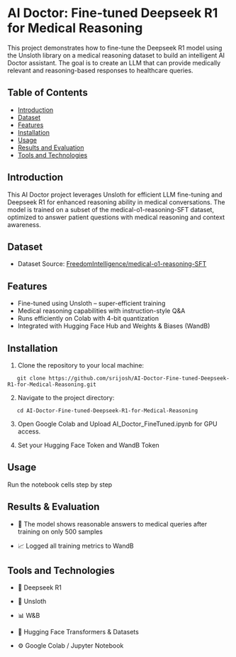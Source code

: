 # AI Doctor: Fine-tuned Deepseek R1 for Medical Reasoning

This project demonstrates how to fine-tune the Deepseek R1 model using the Unsloth library on a medical reasoning dataset to build an intelligent AI Doctor assistant. The goal is to create an LLM that can provide medically relevant and reasoning-based responses to healthcare queries.

## Table of Contents

- [Introduction](#introduction)
- [Dataset](#dataset)
- [Features](#features)
- [Installation](#installation)
- [Usage](#usage)
- [Results and Evaluation](#results-and-evaluation)
- [Tools and Technologies](#tools-and-technologies)

## Introduction

This AI Doctor project leverages Unsloth for efficient LLM fine-tuning and Deepseek R1 for enhanced reasoning ability in medical conversations. The model is trained on a subset of the medical-o1-reasoning-SFT dataset, optimized to answer patient questions with medical reasoning and context awareness.

## Dataset

- Dataset Source: [FreedomIntelligence/medical-o1-reasoning-SFT](https://huggingface.co/datasets/FreedomIntelligence/medical-o1-reasoning-SFT)

## Features

- Fine-tuned using Unsloth – super-efficient training
- Medical reasoning capabilities with instruction-style Q&A
- Runs efficiently on Colab with 4-bit quantization
- Integrated with Hugging Face Hub and Weights & Biases (WandB)

## Installation

1. Clone the repository to your local machine:

```
   git clone https://github.com/srijosh/AI-Doctor-Fine-tuned-Deepseek-R1-for-Medical-Reasoning.git
```

2. Navigate to the project directory:

```
   cd AI-Doctor-Fine-tuned-Deepseek-R1-for-Medical-Reasoning
```

3. Open Google Colab and Upload AI_Doctor_FineTuned.ipynb for GPU access.

4. Set your Hugging Face Token and WandB Token

## Usage

Run the notebook cells step by step

## Results & Evaluation

- 🧠 The model shows reasonable answers to medical queries after training on only 500 samples

- 📈 Logged all training metrics to WandB

## Tools and Technologies

- 🧠 Deepseek R1

- 🔄 Unsloth

- 📊 W&B

- 🤗 Hugging Face Transformers & Datasets

- ⚙️ Google Colab / Jupyter Notebook
